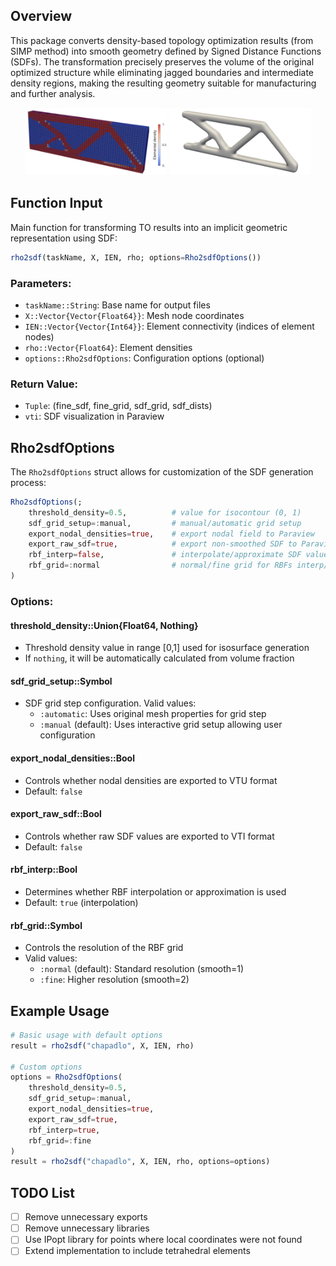 ## Overview
This package converts density-based topology optimization results (from SIMP method) into smooth geometry defined by Signed Distance Functions (SDFs). The transformation precisely preserves the volume of the original optimized structure while eliminating jagged boundaries and intermediate density regions, making the resulting geometry suitable for manufacturing and further analysis.

<p align="center">
  <img src="doc/Cantilever_beam-RAW.png" width="45%" alt="Raw topology optimization result" />
  <img src="doc/Cantilever_beam-smooth_SDF_Approx.png" width="45%" alt="Smoothed SDF approximation" />
</p>

## Function Input
Main function for transforming TO results into an implicit geometric representation using SDF:
```julia
rho2sdf(taskName, X, IEN, rho; options=Rho2sdfOptions())
```

### Parameters:
- `taskName::String`: Base name for output files
- `X::Vector{Vector{Float64}}`: Mesh node coordinates
- `IEN::Vector{Vector{Int64}}`: Element connectivity (indices of element nodes)
- `rho::Vector{Float64}`: Element densities
- `options::Rho2sdfOptions`: Configuration options (optional)

### Return Value:
- `Tuple`: (fine_sdf, fine_grid, sdf_grid, sdf_dists)
- `vti`: SDF visualization in Paraview

## Rho2sdfOptions

The `Rho2sdfOptions` struct allows for customization of the SDF generation process:

```julia
Rho2sdfOptions(;
    threshold_density=0.5,          # value for isocontour (0, 1)
    sdf_grid_setup=:manual,         # manual/automatic grid setup
    export_nodal_densities=true,    # export nodal field to Paraview
    export_raw_sdf=true,            # export non-smoothed SDF to Paraview
    rbf_interp=false,               # interpolate/approximate SDF values using RBFs
    rbf_grid=:normal                # normal/fine grid for RBFs interp/approx
)
```

### Options:

#### threshold_density::Union{Float64, Nothing}
- Threshold density value in range [0,1] used for isosurface generation
- If `nothing`, it will be automatically calculated from volume fraction

#### sdf_grid_setup::Symbol
- SDF grid step configuration. Valid values:
  - `:automatic`: Uses original mesh properties for grid step
  - `:manual` (default): Uses interactive grid setup allowing user configuration

#### export_nodal_densities::Bool
- Controls whether nodal densities are exported to VTU format
- Default: `false`

#### export_raw_sdf::Bool
- Controls whether raw SDF values are exported to VTI format
- Default: `false`

#### rbf_interp::Bool
- Determines whether RBF interpolation or approximation is used
- Default: `true` (interpolation)

#### rbf_grid::Symbol
- Controls the resolution of the RBF grid
- Valid values:
  - `:normal` (default): Standard resolution (smooth=1)
  - `:fine`: Higher resolution (smooth=2)

## Example Usage

```julia
# Basic usage with default options
result = rho2sdf("chapadlo", X, IEN, rho)

# Custom options
options = Rho2sdfOptions(
    threshold_density=0.5,
    sdf_grid_setup=:manual,
    export_nodal_densities=true,
    export_raw_sdf=true,
    rbf_interp=true,
    rbf_grid=:fine
)
result = rho2sdf("chapadlo", X, IEN, rho, options=options)
```

## TODO List

- [ ] Remove unnecessary exports
- [ ] Remove unnecessary libraries
- [ ] Use IPopt library for points where local coordinates were not found
- [ ] Extend implementation to include tetrahedral elements
